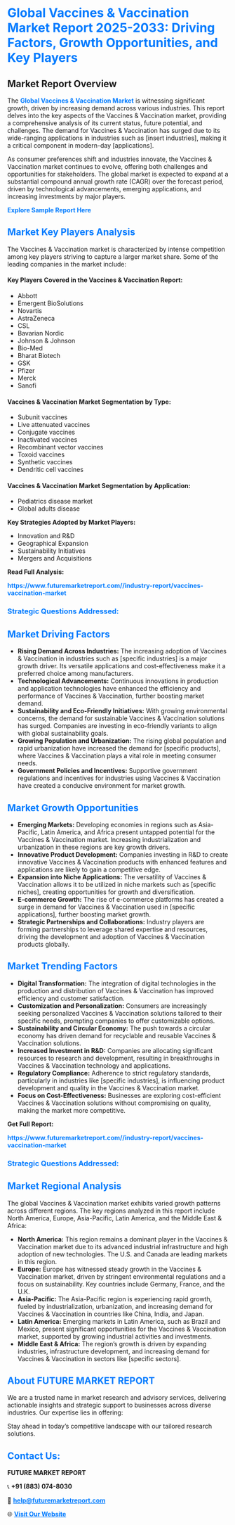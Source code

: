<h1 style="color: #007BFF;">Global Vaccines & Vaccination Market Report 2025-2033: Driving Factors, Growth Opportunities, and Key Players</h1>

<section id="overview">
<h2>Market Report Overview</h2>
<p>The <a href="https://www.futuremarketreport.com//industry-report/vaccines-vaccination-market" style="color: #007BFF; text-decoration: none;"><strong>Global Vaccines & Vaccination Market</strong></a> is witnessing significant growth, driven by increasing demand across various industries. This report delves into the key aspects of the Vaccines & Vaccination market, providing a comprehensive analysis of its current status, future potential, and challenges. The demand for Vaccines & Vaccination has surged due to its wide-ranging applications in industries such as [insert industries], making it a critical component in modern-day [applications].</p>
<p>As consumer preferences shift and industries innovate, the Vaccines & Vaccination market continues to evolve, offering both challenges and opportunities for stakeholders. The global market is expected to expand at a substantial compound annual growth rate (CAGR) over the forecast period, driven by technological advancements, emerging applications, and increasing investments by major players.</p>
</section>

<section id="overview">
<p><a href="https://www.futuremarketreport.com//request-sample/reportId=82757" style="color: #007BFF; text-decoration: none;"><strong>Explore Sample Report Here</strong></a></p>
</section>

<section id="key-players">
<h2 style="color: #007BFF;">Market Key Players Analysis</h2>
<p>The Vaccines & Vaccination market is characterized by intense competition among key players striving to capture a larger market share. Some of the leading companies in the market include:</p>
<h4>Key Players Covered in the Vaccines & Vaccination Report:</h4>
<ul><li>Abbott</li><li>Emergent BioSolutions</li><li>Novartis</li><li>AstraZeneca</li><li>CSL</li><li>Bavarian Nordic</li><li>Johnson &amp; Johnson</li><li>Bio-Med</li><li>Bharat Biotech</li><li>GSK</li><li>Pfizer</li><li>Merck</li><li>Sanofi</li></ul>
<h4>Vaccines & Vaccination Market Segmentation by Type:</h4>
<ul><li>Subunit vaccines</li><li>Live attenuated vaccines</li><li>Conjugate vaccines</li><li>Inactivated vaccines</li><li>Recombinant vector vaccines</li><li>Toxoid vaccines</li><li>Synthetic vaccines</li><li>Dendritic cell vaccines</li></ul>

<h4>Vaccines & Vaccination Market Segmentation by Application:</h4>
<ul><li>Pediatrics disease market</li><li>Global adults disease</li></ul>
<p><strong>Key Strategies Adopted by Market Players:</strong></p>
<ul>
<li>Innovation and R&D</li>
<li>Geographical Expansion</li>
<li>Sustainability Initiatives</li>
<li>Mergers and Acquisitions</li>
</ul>
</section>

<section>
<p><strong>Read Full Analysis: </strong></p><a href="https://www.futuremarketreport.com//industry-report/vaccines-vaccination-market" style="color: #007BFF; text-decoration: none;"><strong>https://www.futuremarketreport.com//industry-report/vaccines-vaccination-market</strong></a>
<h3 style="color: #007BFF;">Strategic Questions Addressed:</h3>
</section>

<section id="driving-factors">
<h2 style="color: #007BFF;">Market Driving Factors</h2>
<ul>
<li><strong>Rising Demand Across Industries:</strong> The increasing adoption of Vaccines & Vaccination in industries such as [specific industries] is a major growth driver. Its versatile applications and cost-effectiveness make it a preferred choice among manufacturers.</li>
<li><strong>Technological Advancements:</strong> Continuous innovations in production and application technologies have enhanced the efficiency and performance of Vaccines & Vaccination, further boosting market demand.</li>
<li><strong>Sustainability and Eco-Friendly Initiatives:</strong> With growing environmental concerns, the demand for sustainable Vaccines & Vaccination solutions has surged. Companies are investing in eco-friendly variants to align with global sustainability goals.</li>
<li><strong>Growing Population and Urbanization:</strong> The rising global population and rapid urbanization have increased the demand for [specific products], where Vaccines & Vaccination plays a vital role in meeting consumer needs.</li>
<li><strong>Government Policies and Incentives:</strong> Supportive government regulations and incentives for industries using Vaccines & Vaccination have created a conducive environment for market growth.</li>
</ul>
</section>

<section id="growth-opportunities">
<h2 style="color: #007BFF;">Market Growth Opportunities</h2>
<ul>
<li><strong>Emerging Markets:</strong> Developing economies in regions such as Asia-Pacific, Latin America, and Africa present untapped potential for the Vaccines & Vaccination market. Increasing industrialization and urbanization in these regions are key growth drivers.</li>
<li><strong>Innovative Product Development:</strong> Companies investing in R&D to create innovative Vaccines & Vaccination products with enhanced features and applications are likely to gain a competitive edge.</li>
<li><strong>Expansion into Niche Applications:</strong> The versatility of Vaccines & Vaccination allows it to be utilized in niche markets such as [specific niches], creating opportunities for growth and diversification.</li>
<li><strong>E-commerce Growth:</strong> The rise of e-commerce platforms has created a surge in demand for Vaccines & Vaccination used in [specific applications], further boosting market growth.</li>
<li><strong>Strategic Partnerships and Collaborations:</strong> Industry players are forming partnerships to leverage shared expertise and resources, driving the development and adoption of Vaccines & Vaccination products globally.</li>
</ul>
</section>

<section id="trending-factors">
<h2 style="color: #007BFF;">Market Trending Factors</h2>
<ul>
<li><strong>Digital Transformation:</strong> The integration of digital technologies in the production and distribution of Vaccines & Vaccination has improved efficiency and customer satisfaction.</li>
<li><strong>Customization and Personalization:</strong> Consumers are increasingly seeking personalized Vaccines & Vaccination solutions tailored to their specific needs, prompting companies to offer customizable options.</li>
<li><strong>Sustainability and Circular Economy:</strong> The push towards a circular economy has driven demand for recyclable and reusable Vaccines & Vaccination solutions.</li>
<li><strong>Increased Investment in R&D:</strong> Companies are allocating significant resources to research and development, resulting in breakthroughs in Vaccines & Vaccination technology and applications.</li>
<li><strong>Regulatory Compliance:</strong> Adherence to strict regulatory standards, particularly in industries like [specific industries], is influencing product development and quality in the Vaccines & Vaccination market.</li>
<li><strong>Focus on Cost-Effectiveness:</strong> Businesses are exploring cost-efficient Vaccines & Vaccination solutions without compromising on quality, making the market more competitive.</li>
</ul>
</section>

<section>
<p><strong>Get Full Report: </strong></p><a href="https://www.futuremarketreport.com//industry-report/vaccines-vaccination-market" style="color: #007BFF; text-decoration: none;"><strong>https://www.futuremarketreport.com//industry-report/vaccines-vaccination-market</strong></a>
<h3 style="color: #007BFF;">Strategic Questions Addressed:</h3>
</section>


<section id="regional-analysis">
<h2 style="color: #007BFF;">Market Regional Analysis</h2>
<p>The global Vaccines & Vaccination market exhibits varied growth patterns across different regions. The key regions analyzed in this report include North America, Europe, Asia-Pacific, Latin America, and the Middle East & Africa:</p>
<ul>
<li><strong>North America:</strong> This region remains a dominant player in the Vaccines & Vaccination market due to its advanced industrial infrastructure and high adoption of new technologies. The U.S. and Canada are leading markets in this region.</li>
<li><strong>Europe:</strong> Europe has witnessed steady growth in the Vaccines & Vaccination market, driven by stringent environmental regulations and a focus on sustainability. Key countries include Germany, France, and the U.K.</li>
<li><strong>Asia-Pacific:</strong> The Asia-Pacific region is experiencing rapid growth, fueled by industrialization, urbanization, and increasing demand for Vaccines & Vaccination in countries like China, India, and Japan.</li>
<li><strong>Latin America:</strong> Emerging markets in Latin America, such as Brazil and Mexico, present significant opportunities for the Vaccines & Vaccination market, supported by growing industrial activities and investments.</li>
<li><strong>Middle East & Africa:</strong> The region’s growth is driven by expanding industries, infrastructure development, and increasing demand for Vaccines & Vaccination in sectors like [specific sectors].</li>
</ul>
</section>

<footer>
<h2 style="color: #007BFF;">About FUTURE MARKET REPORT</h2>
<p>We are a trusted name in market research and advisory services, delivering actionable insights and strategic support to businesses across diverse industries. Our expertise lies in offering:</p>

<p>Stay ahead in today’s competitive landscape with our tailored research solutions.</p>

<h2 style="color: #007BFF;">Contact Us:</h2>
<p><strong>FUTURE MARKET REPORT</strong></p>
<p>📞 <strong>+91 (883) 074-8030</strong></p>
<p>📧 <strong><a href="mailto:help@futuremarketreport.com" style="color: #007BFF;">help@futuremarketreport.com</a></strong></p>
<p>🌐 <strong><a href="https://www.futuremarketreport.com/" style="color: #007BFF;">Visit Our Website</a></strong></p>
</footer>